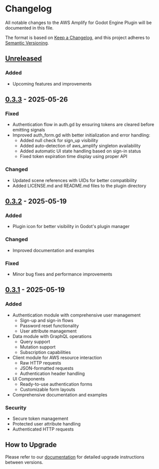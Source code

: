 # Changelog

All notable changes to the AWS Amplify for Godot Engine Plugin will be documented in this file.

The format is based on [Keep a Changelog](https://keepachangelog.com/en/1.0.0/),
and this project adheres to [Semantic Versioning](https://semver.org/spec/v2.0.0.html).

## [Unreleased]
### Added
- Upcoming features and improvements

## [0.3.3] - 2025-05-26
### Fixed
- Authentication flow in auth.gd by ensuring tokens are cleared before emitting signals
- Improved auth_form.gd with better initialization and error handling:
  - Added null check for sign_up visibility
  - Added auto-detection of aws_amplify singleton availability
  - Added automatic UI state handling based on sign-in status
  - Fixed token expiration time display using proper API
### Changed
- Updated scene references with UIDs for better compatibility
- Added LICENSE.md and README.md files to the plugin directory

## [0.3.2] - 2025-05-19
### Added
- Plugin icon for better visibility in Godot's plugin manager
### Changed
- Improved documentation and examples
### Fixed
- Minor bug fixes and performance improvements

## [0.3.1] - 2025-05-19
### Added
- Authentication module with comprehensive user management
  - Sign-up and sign-in flows
  - Password reset functionality
  - User attribute management
- Data module with GraphQL operations
  - Query support
  - Mutation support
  - Subscription capabilities
- Client module for AWS resource interaction
  - Raw HTTP requests
  - JSON-formatted requests
  - Authentication header handling
- UI Components
  - Ready-to-use authentication forms
  - Customizable form layouts
- Comprehensive documentation and examples

### Security
- Secure token management
- Protected user attribute handling
- Authenticated HTTP requests

## How to Upgrade
Please refer to our [documentation](https://docs.sligh.games/#!/en/amplify-godot) for detailed upgrade instructions between versions.

[Unreleased]: https://github.com/sligh-games/amplify-godot-engine-plugin/compare/v0.3.3...HEAD
[0.3.3]: https://github.com/sligh-games/amplify-godot-engine-plugin/compare/v0.3.2...v0.3.3
[0.3.2]: https://github.com/sligh-games/amplify-godot-engine-plugin/compare/v0.3.1...v0.3.2
[0.3.1]: https://github.com/sligh-games/amplify-godot-engine-plugin/releases/tag/v0.3.1
